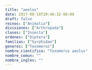```yaml
---
title: "aeolus"
date: 2017-08-18T20:46:32-06:00
draft: false
reinos: ["Animalia"]
divisiones: ["Arthropoda"]
clases: ["Insecta"]
ordenes: ["Diptera"]
familias: ["Syrphidae"]
generos: ["Toxomerus"]
nombre_cientifico: "Toxomerus aeolus"
nombre_comun: ""
nombre_ingles: ""
---
```

